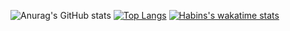 ![Anurag's GitHub stats](https://github-readme-stats-deploy-tau.vercel.app/api?username=habinkim&show_icons=true&theme=synthwave)
[![Top Langs](https://github-readme-stats-git-masterrstaa-rickstaa.vercel.app/api/top-langs/?username=habinkim&layout=compact)](https://github.com/anuraghazra/github-readme-stats)
[![Habins's wakatime stats](https://github-readme-stats.vercel.app/api/wakatime?username=habin&layout=compact)](https://github.com/anuraghazra/github-readme-stats)

